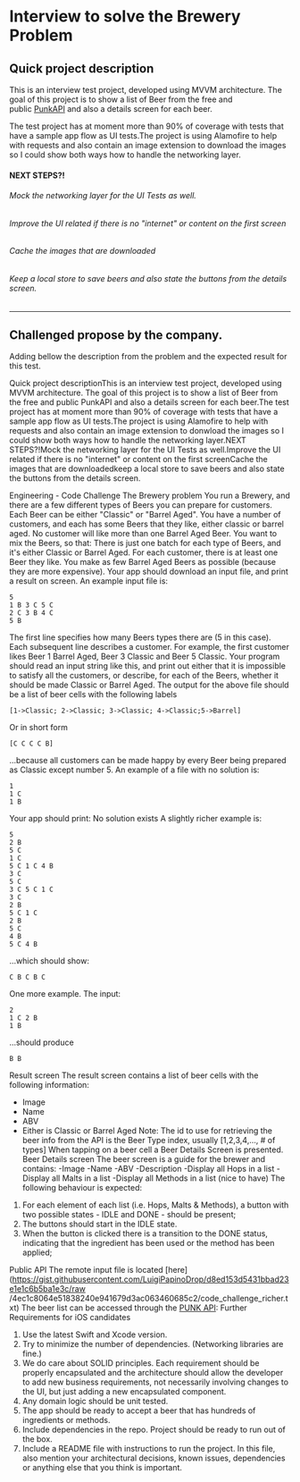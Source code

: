 # Interview to solve the Brewery Problem
## Quick project description

This is an interview test project, developed using MVVM architecture. The goal of this project is to show a list of Beer from the free and public [PunkAPI](https://punkapi.com) and also a details screen for each beer.

The test project has at moment more than 90% of coverage with tests that have a sample app flow as UI tests.The project is using Alamofire to help with requests and also contain an image extension to download the images so I could show both ways how to handle the networking layer.

#### NEXT STEPS?!
###### Mock the networking layer for the UI Tests as well.
###### Improve the UI related if there is no "internet" or content on the first screen
###### Cache the images that are downloaded
###### Keep a local store to save beers and also state the buttons from the details screen.

---
## Challenged propose by the company.

Adding bellow the description from the problem and the expected result for this test.



Quick project descriptionThis is an interview test project, developed using MVVM architecture. The goal of this project is to show a list of Beer from the free and public PunkAPI and also a details screen for each beer.The test project has at moment more than 90% of coverage with tests that have a sample app flow as UI tests.The project is using Alamofire to help with requests and also contain an image extension to donwload the images so I could show both ways how to handle the networking layer.NEXT STEPS?!Mock the networking layer for the UI Tests as well.Improve the UI related if there is no "internet" or content on the first screenCache the images that are downloadedkeep a local store to save beers and also state the buttons from the details screen.


Engineering - Code Challenge
The Brewery problem
You run a Brewery, and there are a few different types of Beers you can prepare for
customers. Each Beer can be either "Classic" or "Barrel Aged". You have a number of
customers, and each has some Beers that they like, either classic or barrel aged. No
customer will like more than one Barrel Aged Beer. You want to mix the Beers, so that:
There is just one batch for each type of Beers, and it's either Classic or Barrel Aged.
For each customer, there is at least one Beer they like. You make as few Barrel Aged
Beers as possible (because they are more expensive).
Your app should download an input file, and print a result on screen.
An example input file is:

```
5
1 B 3 C 5 C
2 C 3 B 4 C
5 B

```

The first line specifies how many Beers types there are (5 in this case). Each
subsequent line describes a customer. For example, the first customer likes Beer 1
Barrel Aged, Beer 3 Classic and Beer 5 Classic. Your program should read an input
string like this, and print out either that it is impossible to satisfy all the customers, or
describe, for each of the Beers, whether it should be made Classic or Barrel Aged. The
output for the above file should be a list of beer cells with the following labels

```
[1->Classic; 2->Classic; 3->Classic; 4->Classic;5->Barrel]
```
Or in short form
```
[C C C C B]
```

...because all customers can be made happy by every Beer being prepared as
Classic except number 5.
An example of a file with no solution is:
```
1
1 C
1 B
```
Your app should print: No solution exists
A slightly richer example is:

```
5
2 B
5 C
1 C
5 C 1 C 4 B
3 C
5 C
3 C 5 C 1 C
3 C
2 B
5 C 1 C
2 B
5 C
4 B
5 C 4 B
```
...which should show:
```
C B C B C
```

One more example. The input:
```
2
1 C 2 B
1 B
```

...should produce
```
B B
```

Result screen
The result screen contains a list of beer cells with the following information:
- Image
- Name
- ABV
- Either is Classic or Barrel Aged
Note: The id to use for retrieving the beer info from the API is the Beer Type
index, usually [1,2,3,4,..., # of types]
When tapping on a beer cell a Beer Details Screen is presented.
Beer Details screen
The beer screen is a guide for the brewer and contains:
-Image
-Name
-ABV
-Description
-Display all Hops in a list
-Display all Malts in a list
-Display all Methods in a list
(nice to have) The following behaviour is expected:
1. For each element of each list (i.e. Hops, Malts & Methods), a button with two possible
states - IDLE and DONE - should be present;
2. The buttons should start in the IDLE state.
3. When the button is clicked there is a transition to the DONE status, indicating that the
ingredient has been used or the method has been applied;

Public API
The remote input file is located [here](https://gist.githubusercontent.com/LuigiPapinoDrop/d8ed153d5431bbad23e1e1c6b5ba1e3c/raw
/4ec1c8064e51838240e941679d3ac063460685c2/code_challenge_richer.txt)
The beer list can be accessed through the [PUNK API](https://punkapi.com/documentation/v2): 
Further Requirements for iOS candidates
1. Use the latest Swift and Xcode version.
2. Try to minimize the number of dependencies. (Networking libraries are fine.)
3. We do care about SOLID principles. Each requirement should be properly encapsulated
and the architecture should allow the developer to add new business requirements, not
necessarily involving changes to the UI, but just adding a new encapsulated component.
4. Any domain logic should be unit tested.
5. The app should be ready to accept a beer that has hundreds of ingredients or methods.
6. Include dependencies in the repo. Project should be ready to run out of the box.
7. Include a README file with instructions to run the project. In this file, also mention your
architectural decisions, known issues, dependencies or anything else that you think is
important.
